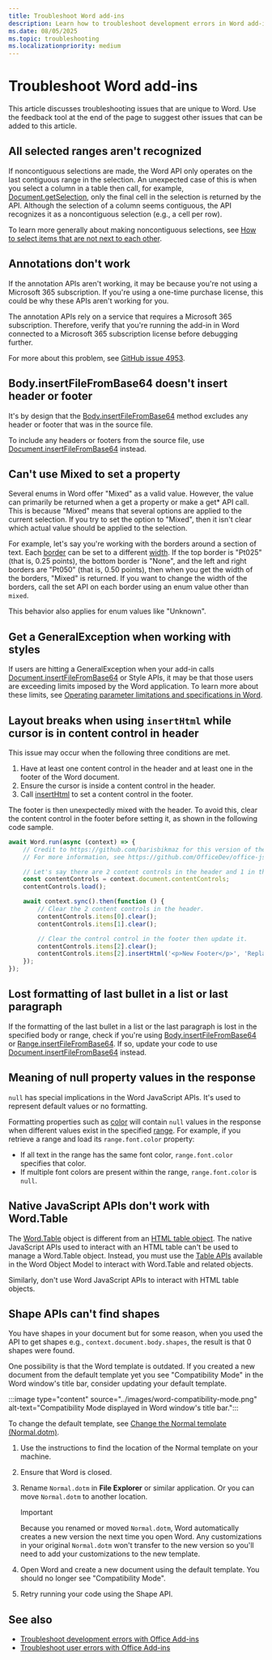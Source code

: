 ```yaml
---
title: Troubleshoot Word add-ins
description: Learn how to troubleshoot development errors in Word add-ins.
ms.date: 08/05/2025
ms.topic: troubleshooting
ms.localizationpriority: medium
---
```


# Troubleshoot Word add-ins

This article discusses troubleshooting issues that are unique to Word. Use the feedback tool at the end of the page to suggest other issues that can be added to this article.

## All selected ranges aren't recognized

If noncontiguous selections are made, the Word API only operates on the last contiguous range in the selection. An unexpected case of this is when you select a column in a table then call, for example, [Document.getSelection](/javascript/api/word/word.document#word-word-document-getselection-member(1)), only the final cell in the selection is returned by the API. Although the selection of a column seems contiguous, the API recognizes it as a noncontiguous selection (e.g., a cell per row).

To learn more generally about making noncontiguous selections, see [How to select items that are not next to each other](https://support.microsoft.com/topic/8b9c1be9-cca3-935a-7cbf-94403aa48d2e).

## Annotations don't work

If the annotation APIs aren't working, it may be because you're not using a Microsoft 365 subscription. If you're using a one-time purchase license, this could be why these APIs aren't working for you.

The annotation APIs rely on a service that requires a Microsoft 365 subscription. Therefore, verify that you're running the add-in in Word connected to a Microsoft 365 subscription license before debugging further.

For more about this problem, see [GitHub issue 4953](https://github.com/OfficeDev/office-js/issues/4953).

## Body.insertFileFromBase64 doesn't insert header or footer

It's by design that the [Body.insertFileFromBase64](/javascript/api/word/word.body#word-word-body-insertfilefrombase64-member(1)) method excludes any header or footer that was in the source file.

To include any headers or footers from the source file, use [Document.insertFileFromBase64](/javascript/api/word/word.document#word-word-document-insertfilefrombase64-member(1)) instead.

## Can't use Mixed to set a property

Several enums in Word offer "Mixed" as a valid value. However, the value can primarily be returned when a get a property or make a get* API call. This is because "Mixed" means that several options are applied to the current selection. If you try to set the option to "Mixed", then it isn't clear which actual value should be applied to the selection.

For example, let's say you're working with the borders around a section of text. Each [border](/javascript/api/word/word.border#word-word-border-width-member) can be set to a different [width](/javascript/api/word/word.borderwidth). If the top border is "Pt025" (that is, 0.25 points), the bottom border is "None", and the left and right borders are "Pt050" (that is, 0.50 points), then when you get the width of the borders, "Mixed" is returned. If you want to change the width of the borders, call the set API on each border using an enum value other than `mixed`.

This behavior also applies for enum values like "Unknown".

## Get a GeneralException when working with styles

If users are hitting a GeneralException when your add-in calls [Document.insertFileFromBase64](/javascript/api/word/word.document#word-word-document-insertfilefrombase64-member(1)) or Style APIs, it may be that those users are exceeding limits imposed by the Word application. To learn more about these limits, see [Operating parameter limitations and specifications in Word](/office/troubleshoot/word/operating-parameter-limitation).

## Layout breaks when using `insertHtml` while cursor is in content control in header

This issue may occur when the following three conditions are met.

1. Have at least one content control in the header and at least one in the footer of the Word document.
1. Ensure the cursor is inside a content control in the header.
1. Call [insertHtml](/javascript/api/word/word.contentcontrol#word-word-contentcontrol-inserthtml-member(1)) to set a content control in the footer.

The footer is then unexpectedly mixed with the header. To avoid this, clear the content control in the footer before setting it, as shown in the following code sample.

```TypeScript
await Word.run(async (context) => {
    // Credit to https://github.com/barisbikmaz for this version of the workaround.
    // For more information, see https://github.com/OfficeDev/office-js/issues/129.

    // Let's say there are 2 content controls in the header and 1 in the footer.
    const contentControls = context.document.contentControls;
    contentControls.load();

    await context.sync().then(function () {
        // Clear the 2 content controls in the header.
        contentControls.items[0].clear(); 
        contentControls.items[1].clear();

        // Clear the control control in the footer then update it.
        contentControls.items[2].clear();
        contentControls.items[2].insertHtml('<p>New Footer</p>', 'Replace');
    });
});
```

## Lost formatting of last bullet in a list or last paragraph

If the formatting of the last bullet in a list or the last paragraph is lost in the specified body or range, check if you're using [Body.insertFileFromBase64](/javascript/api/word/word.body#word-word-body-insertfilefrombase64-member(1)) or [Range.insertFileFromBase64](/javascript/api/word/word.range#word-word-range-insertfilefrombase64-member(1)). If so, update your code to use [Document.insertFileFromBase64](/javascript/api/word/word.document#word-word-document-insertfilefrombase64-member(1)) instead.

## Meaning of null property values in the response

`null` has special implications in the Word JavaScript APIs. It's used to represent default values or no formatting.

Formatting properties such as [color](/javascript/api/word/word.font#word-word-font-color-member) will contain `null` values in the response when different values exist in the specified [range](/javascript/api/word/word.range). For example, if you retrieve a range and load its `range.font.color` property:

- If all text in the range has the same font color, `range.font.color` specifies that color.
- If multiple font colors are present within the range, `range.font.color` is `null`.

## Native JavaScript APIs don't work with Word.Table

The [Word.Table](/javascript/api/word/word.table) object is different from an [HTML table object](https://developer.mozilla.org/docs/Learn_web_development/Core/Structuring_content/HTML_table_basics). The native JavaScript APIs used to interact with an HTML table can't be used to manage a Word.Table object. Instead, you must use the [Table APIs](/javascript/api/word/word.table) available in the Word Object Model to interact with Word.Table and related objects.

Similarly, don't use Word JavaScript APIs to interact with HTML table objects.

## Shape APIs can't find shapes

You have shapes in your document but for some reason, when you used the API to get shapes e.g., `context.document.body.shapes`, the result is that 0 shapes were found.

One possibility is that the Word template is outdated. If you created a new document from the default template yet you see "Compatibility Mode" in the Word window's title bar, consider updating your default template.

:::image type="content" source="../images/word-compatibility-mode.png" alt-text="Compatibility Mode displayed in Word window's title bar.":::

To change the default template, see [Change the Normal template (Normal.dotm)](https://support.microsoft.com/office/06de294b-d216-47f6-ab77-ccb5166f98ea).

1. Use the instructions to find the location of the Normal template on your machine.
1. Ensure that Word is closed.
1. Rename `Normal.dotm` in **File Explorer** or similar application. Or you can move `Normal.dotm` to another location.

   > [!IMPORTANT]
   > Because you renamed or moved `Normal.dotm`, Word automatically creates a new version the next time you open Word. Any customizations in your original `Normal.dotm` won't transfer to the new version so you'll need to add your customizations to the new template.

1. Open Word and create a new document using the default template. You should no longer see "Compatibility Mode".
1. Retry running your code using the Shape API.

## See also

- [Troubleshoot development errors with Office Add-ins](../testing/troubleshoot-development-errors.md)
- [Troubleshoot user errors with Office Add-ins](../testing/testing-and-troubleshooting.md)
